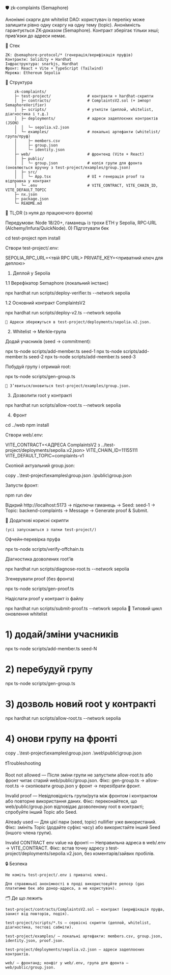 🛡️ zk‑complaints (Semaphore)

Анонімні скарги для whitelist DAO: користувач із переліку може залишити рівно одну скаргу на одну тему (topic). Анонімність гарантується ZK‑доказом (Semaphore). Контракт зберігає тільки хеші; прив’язки до адреси немає.

🧰 Стек

    ZK: @semaphore-protocol/* (генерація/верифікація пруфів)
    Контракти: Solidity + Hardhat
    Інфраструктура: snarkjs, Hardhat
    Фронт: React + Vite + TypeScript (Tailwind)
    Мережа: Ethereum Sepolia

📁 Структура

```
    zk-complaints/
    ├─ test-project/                # контракти + hardhat-скрипти
    │  ├─ contracts/                # ComplaintsV2.sol (+ імпорт SemaphoreVerifier)
    │  ├─ scripts/                  # утиліти (деплой, whitelist, діагностика і т.д.)
    │  ├─ deployments/              # адреси задеплоєних контрактів (JSON)
    │  │  └─ sepolia.v2.json
    │  └─ examples/                 # локальні артефакти (whitelist/група/пруф)
    │     ├─ members.csv
    │     ├─ group.json
    │     └─ identity.json
    ├─ web/                         # фронтенд (Vite + React)
    │  ├─ public/
    │  │  └─ group.json             # копія групи для фронта (оновлюється вручну з test-project/examples/group.json)
    │  ├─ src/
    │  │  └─ App.tsx                # UI + генерація proof та відправка у контракт
    │  └─ .env                      # VITE_CONTRACT, VITE_CHAIN_ID, VITE_DEFAULT_TOPIC
    ├─ nx.json
    ├─ package.json
    └─ README.md
```

🚀 TL;DR (з нуля до працюючого фронта)

Передумови: Node 18/20+, гаманець із трохи ETH у Sepolia, RPC‑URL (Alchemy/Infura/QuickNode).
0) Підготувати бек

cd test-project
npm install

Створи test-project/.env:

SEPOLIA_RPC_URL=<твій RPC URL>
PRIVATE_KEY=<приватний ключ для деплою>

1) Деплой у Sepolia

1.1 Верефікатор Semaphore (локальний інстанс)

npx hardhat run scripts/deploy-verifier.ts --network sepolia

1.2 Основний контракт ComplaintsV2

npx hardhat run scripts/deploy-v2.ts --network sepolia

    📄 Адреси збережуться в test-project/deployments/sepolia.v2.json.

2) Whitelist → Merkle‑група

Додай учасників (seed → commitment):

npx ts-node scripts/add-member.ts seed-1
npx ts-node scripts/add-member.ts seed-2
npx ts-node scripts/add-member.ts seed-3

Побудуй групу і отримай root:

npx ts-node scripts/gen-group.ts

    📄 З’явиться/оновиться test-project/examples/group.json.

3) Дозволити root у контракті

npx hardhat run scripts/allow-root.ts --network sepolia

4) Фронт

cd ../web
npm install

Створи web/.env:

VITE_CONTRACT=<АДРЕСА ComplaintsV2 з ../test-project/deployments/sepolia.v2.json>
VITE_CHAIN_ID=11155111
VITE_DEFAULT_TOPIC=complaints-v1

Скопіюй актуальний group.json:

copy ..\test-project\examples\group.json .\public\group.json

Запусти фронт:

npm run dev

Відкрий http://localhost:5173 → підключи гаманець → Seed: seed-1 → Topic: backend-complaints → Message → Generate proof & Submit.

🧪 Додаткові корисні скрипти

    (усі запускаються з папки test-project/)

Офчейн‑перевірка пруфа

npx ts-node scripts/verify-offchain.ts

Діагностика дозволених root’ів

npx hardhat run scripts/diagnose-root.ts --network sepolia

Згенерувати proof (без фронта)

npx ts-node scripts/gen-proof.ts

Надіслати proof у контракт із файлу

npx hardhat run scripts/submit-proof.ts --network sepolia
🔁 Типовий цикл оновлення whitelist

# 1) додай/зміни учасників
npx ts-node scripts/add-member.ts seed-N

# 2) перебудуй групу
npx ts-node scripts/gen-group.ts

# 3) дозволь новий root у контракті
npx hardhat run scripts/allow-root.ts --network sepolia

# 4) онови групу на фронті
copy ..\test-project\examples\group.json .\web\public\group.json

❗️Troubleshooting

Root not allowed
— Після зміни групи не запустили allow-root.ts або фронт читає старий web/public/group.json.
Фікс: gen-group.ts → allow-root.ts → скопіювати group.json у фронт → перезібрати фронт.

Invalid proof
— Невідповідність групи/рута між фронтом і контрактом або повторне використання даних.
Фікс: переконайтеся, що web/public/group.json відповідає дозволеному root в контракті; спробуйте інший Topic або Seed.

Already used
— Для цієї пари (seed, topic) nullifier уже використаний.
Фікс: змініть Topic (додайте суфікс часу) або використайте інший Seed (іншого члена групи).

Invalid CONTRACT env value на фронті
— Неправильна адреса в web/.env → VITE_CONTRACT.
Фікс: встав точну адресу з test-project/deployments/sepolia.v2.json, без коментарів/зайвих пробілів.

🔒 Безпека

    Не коміть test-project/.env і приватні ключі.

    Для справжньої анонімності в проді використовуйте релєєр (gas платитиме бек або донор‑адреса, а не користувач).

🗂️ Де що лежить

    test-project/contracts/ComplaintsV2.sol — контракт (верифікація пруфа, захист від повторів, подія).

    test-project/scripts/*.ts — сервісні скрипти (деплой, whitelist, діагностика, тестові сабміти).

    test-project/examples/ — локальні артефакти: members.csv, group.json, identity.json, proof.json.

    test-project/deployments/sepolia.v2.json — адреси задеплоєних контрактів.

    web/ — фронтанд; конфіг у web/.env, група для фронта — web/public/group.json.
